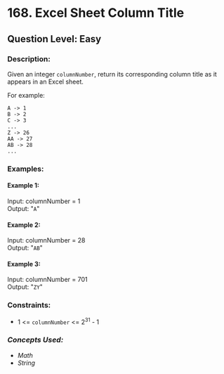# 168. Excel Sheet Column Title
## Question Level: Easy
### Description:
Given an integer `columnNumber`, return its corresponding column title as it appears in an Excel sheet.

For example:
```
A -> 1
B -> 2
C -> 3
...
Z -> 26
AA -> 27
AB -> 28 
...
```

### Examples:
#### Example 1:
Input: columnNumber = 1  
Output: "`A`"
#### Example 2:

Input: columnNumber = 28  
Output: "`AB`"
#### Example 3:

Input: columnNumber = 701  
Output: "`ZY`"

### Constraints:

- 1 <= `columnNumber` <= 2<sup>31</sup> - 1

### <i>Concepts Used:
- Math
- String</i>